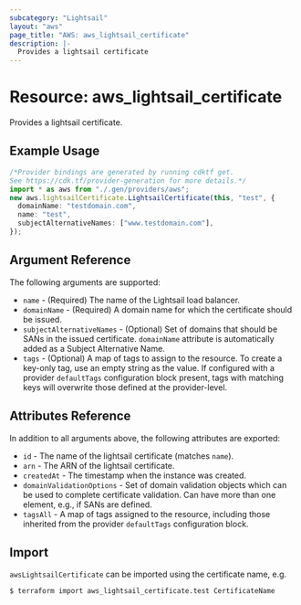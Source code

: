 ```yaml
---
subcategory: "Lightsail"
layout: "aws"
page_title: "AWS: aws_lightsail_certificate"
description: |-
  Provides a lightsail certificate
---
```


# Resource: aws\_lightsail\_certificate

Provides a lightsail certificate.

## Example Usage

```typescript
/*Provider bindings are generated by running cdktf get.
See https://cdk.tf/provider-generation for more details.*/
import * as aws from "./.gen/providers/aws";
new aws.lightsailCertificate.LightsailCertificate(this, "test", {
  domainName: "testdomain.com",
  name: "test",
  subjectAlternativeNames: ["www.testdomain.com"],
});

```

## Argument Reference

The following arguments are supported:

* `name` - (Required) The name of the Lightsail load balancer.
* `domainName` - (Required) A domain name for which the certificate should be issued.
* `subjectAlternativeNames` - (Optional) Set of domains that should be SANs in the issued certificate. `domainName` attribute is automatically added as a Subject Alternative Name.
* `tags` - (Optional) A map of tags to assign to the resource. To create a key-only tag, use an empty string as the value. If configured with a provider `defaultTags` configuration block present, tags with matching keys will overwrite those defined at the provider-level.

## Attributes Reference

In addition to all arguments above, the following attributes are exported:

* `id` - The name of the lightsail certificate (matches `name`).
* `arn` - The ARN of the lightsail certificate.
* `createdAt` - The timestamp when the instance was created.
* `domainValidationOptions` - Set of domain validation objects which can be used to complete certificate validation. Can have more than one element, e.g., if SANs are defined.
* `tagsAll` - A map of tags assigned to the resource, including those inherited from the provider `defaultTags` configuration block.

## Import

`awsLightsailCertificate` can be imported using the certificate name, e.g.

```shell
$ terraform import aws_lightsail_certificate.test CertificateName
```
